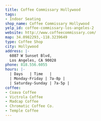 ```yaml
---
title: Coffee Commissary Hollywood
tags:
- Indoor Seating
shop_name: Coffee Commissary Hollywood
yelp_id: coffee-commissary-los-angeles-2
website: http://www.coffeecommissary.com/
map: 34.0982293,-118.3239649
type: Coffee Shop
city: Hollywood
address: |-
  6087 W Sunset Blvd,
  Los Angeles, CA 90028
phone: 818.556.6055
hours: |-
  | Days   | Time   |
  | Monday-Friday | 7a-8p |
  | Saturday-Sunday | 7a-5p |
coffee:
- Coava Coffee
- Victrola Coffee
- Madcap Coffee
- Chromatic Coffee Co.
- Temple Coffee
---
```


